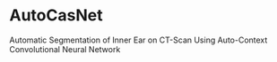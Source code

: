 # AutoCasNet
Automatic Segmentation of Inner Ear on CT-Scan Using Auto-Context Convolutional Neural Network
